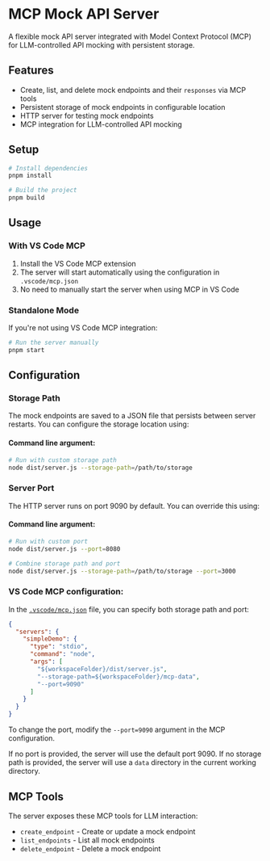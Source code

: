 # MCP Mock API Server

A flexible mock API server integrated with Model Context Protocol (MCP) for LLM-controlled API mocking with persistent storage.

## Features

- Create, list, and delete mock endpoints and their `responses` via MCP tools
- Persistent storage of mock endpoints in configurable location
- HTTP server for testing mock endpoints
- MCP integration for LLM-controlled API mocking

## Setup

```bash
# Install dependencies
pnpm install

# Build the project
pnpm build
```

## Usage

### With VS Code MCP

1. Install the VS Code MCP extension
2. The server will start automatically using the configuration in `.vscode/mcp.json`
3. No need to manually start the server when using MCP in VS Code

### Standalone Mode

If you're not using VS Code MCP integration:

```bash
# Run the server manually
pnpm start
```

## Configuration

### Storage Path

The mock endpoints are saved to a JSON file that persists between server restarts. You can configure the storage location using:

#### Command line argument:

```bash
# Run with custom storage path
node dist/server.js --storage-path=/path/to/storage
```

### Server Port

The HTTP server runs on port 9090 by default. You can override this using:

#### Command line argument:

```bash
# Run with custom port
node dist/server.js --port=8080

# Combine storage path and port
node dist/server.js --storage-path=/path/to/storage --port=3000
```

### VS Code MCP configuration:

In the [`.vscode/mcp.json`](.vscode/mcp.json) file, you can specify both storage path and port:

```json
{
  "servers": {
    "simpleDemo": {
      "type": "stdio",
      "command": "node",
      "args": [
        "${workspaceFolder}/dist/server.js",
        "--storage-path=${workspaceFolder}/mcp-data",
        "--port=9090"
      ]
    }
  }
}
```

To change the port, modify the `--port=9090` argument in the MCP configuration.

If no port is provided, the server will use the default port 9090. If no storage path is provided, the server will use a `data` directory in the current working directory.

## MCP Tools

The server exposes these MCP tools for LLM interaction:

- `create_endpoint` - Create or update a mock endpoint
- `list_endpoints` - List all mock endpoints
- `delete_endpoint` - Delete a mock endpoint
